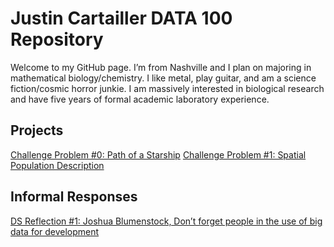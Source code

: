 # Justin Cartailler DATA 100 Repository

Welcome to my GitHub page.  I’m from Nashville and I plan on majoring in mathematical biology/chemistry.  I like metal, play guitar, and am a science fiction/cosmic horror junkie.  I am massively interested in biological research and have five years of formal academic laboratory experience.

## Projects
[Challenge Problem #0: Path of a Starship](challenge_0.md)
[Challenge Problem #1: Spatial Population Description](challenge_1.md)

## Informal Responses
[DS Reflection #1: Joshua Blumenstock, Don’t forget people in the use of big data for development](ds_reflection_1.md)
